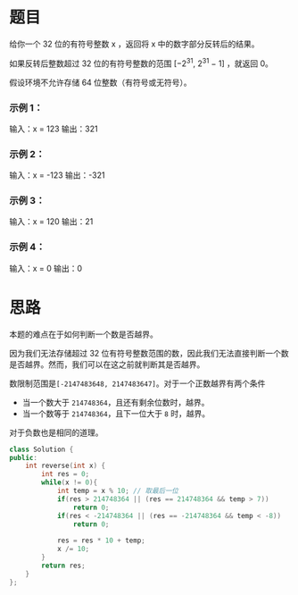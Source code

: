 # 题目

给你一个 32 位的有符号整数 x ，返回将 x 中的数字部分反转后的结果。

如果反转后整数超过 32 位的有符号整数的范围 [$-2^{31}$,  $2^{31}$ − 1] ，就返回 0。

假设环境不允许存储 64 位整数（有符号或无符号）。

### 示例 1：

输入：x = 123
输出：321

### 示例 2：

输入：x = -123
输出：-321

### 示例 3：

输入：x = 120
输出：21

### 示例 4：

输入：x = 0
输出：0

# 思路

本题的难点在于如何判断一个数是否越界。

因为我们无法存储超过 32 位有符号整数范围的数，因此我们无法直接判断一个数是否越界。然而，我们可以在这之前就判断其是否越界。

数限制范围是`[-2147483648, 2147483647]`。对于一个正数越界有两个条件

- 当一个数大于 `214748364`，且还有剩余位数时，越界。
- 当一个数等于 `214748364`，且下一位大于 `8` 时，越界。

对于负数也是相同的道理。

```c++
class Solution {
public:
    int reverse(int x) {
        int res = 0;
        while(x != 0){
            int temp = x % 10; // 取最后一位
            if(res > 214748364 || (res == 214748364 && temp > 7))
                return 0;
            if(res < -214748364 || (res == -214748364 && temp < -8))
                return 0;
            
            res = res * 10 + temp;
            x /= 10;
        }
        return res;
    }
};
```





